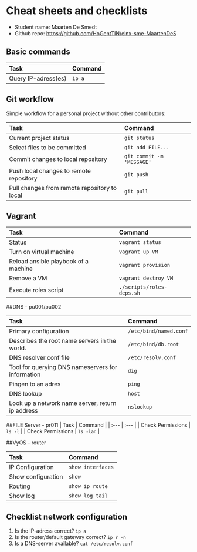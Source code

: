 # Cheat sheets and checklists

- Student name: Maarten De Smedt
- Github repo: <https://github.com/HoGentTIN/elnx-sme-MaartenDeS>

## Basic commands

| Task                | Command |
| :---                | :---    |
| Query IP-adress(es) | `ip a`  |

## Git workflow

Simple workflow for a personal project without other contributors:

| Task                                         | Command                   |
| :---                                         | :---                      |
| Current project status                       | `git status`              |
| Select files to be committed                 | `git add FILE...`         |
| Commit changes to local repository           | `git commit -m 'MESSAGE'` |
| Push local changes to remote repository      | `git push`                |
| Pull changes from remote repository to local | `git pull`                |


## Vagrant

| Task                       | Command                |
| :---                       | :---                   |
| Status                     | `vagrant status`       |
| Turn on virtual machine   | `vagrant up VM`        |
| Reload ansible playbook of a machine | `vagrant provision`    |
| Remove a VM                | `vagrant destroy VM`   |
| Execute roles script       | `./scripts/roles-deps.sh` |


##DNS - pu001/pu002

| Task                       | Command                |
| :---                       | :---                   |
| Primary configuration                     | `/etc/bind/named.conf`       |
| Describes the root name servers in the world.   | `/etc/bind/db.root`        |
| DNS resolver conf file | `/etc/resolv.conf`    |
|  Tool for querying DNS nameservers for information                | `dig`   |
| Pingen to an adres       | `ping` |
| DNS lookup       | `host` |
| Look up a network name server, return ip address      | `nslookup` |


##FILE Server - pr011
| Task                       | Command                |
| :---                       | :---                   |
| Check Permissions                     | `ls -l`       |
| Check Permissions   | `ls -lan`        |


##VyOS - router

| Task              | Command           |
| :---              | :---              |
| IP Configuration  | `show interfaces` |
| Show configuration|`show`             |
| Routing           |`show ip route`    |
| Show log          |`show log tail`    |



## Checklist network configuration

1. Is the IP-adress correct? `ip a`
2. Is the router/default gateway correct? `ip r -n`
3. Is a DNS-server available? `cat /etc/resolv.conf`

